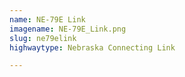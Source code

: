 ```yaml
---
name: NE-79E Link
imagename: NE-79E_Link.png
slug: ne79elink
highwaytype: Nebraska Connecting Link

---
```

